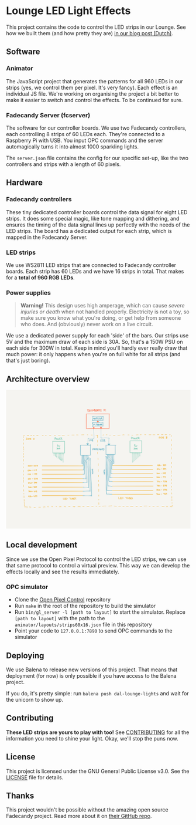 # Lounge LED Light Effects
This project contains the code to control the LED strips in our Lounge. See how we built them (and how pretty they are) [in our blog post (Dutch)](https://digitalartlab.nl/snippet/826/allemaal-lichtjes/).

## Software
### Animator
The JavaScript project that generates the patterns for all 960 LEDs in our strips (yes, we control them per pixel. It's very fancy). Each effect is an individual JS file. We're working on organising the project a bit better to make it easier to switch and control the effects. To be continued for sure.

### Fadecandy Server (fcserver)
The software for our controller boards. We use two Fadecandy controllers, each controlling 8 strips of 60 LEDs each. They're connected to a Raspberry Pi with USB. You input OPC commands and the server automagically turns it into almost 1000 sparkling lights.

The `server.json` file contains the config for our specific set-up, like the two controllers and strips with a length of 60 pixels.

## Hardware
### Fadecandy controllers
These tiny dedicated controller boards control the data signal for eight LED strips. It does some special magic, like tone mapping and dithering, and ensures the timing of the data signal lines up perfectly with the needs of the LED strips. The board has a dedicated output for each strip, which is mapped in the Fadecandy Server.

### LED strips
We use WS2811 LED strips that are connected to Fadecandy controller boards. Each strip has 60 LEDs and we have 16 strips in total. That makes for a **total of 960 RGB LEDs**.

### Power supplies
> **Warning!** This design uses high amperage, which can cause *severe injuries or death* when not handled properly. Electricity is not a toy, so make sure you know what you're doing, or get help from someone who does. And (obviously) never work on a live circuit.

We use a dedicated power supply for each 'side' of the bars. Our strips use 5V and the maximum draw of each side is 30A. So, that's a 150W PSU on each side for 300W in total. Keep in mind you'll hardly ever really draw that much power: it only happens when you're on full white for all strips (and that's just boring).

## Architecture overview
![Architecture sketch](docs/architecture-drawing.png)

## Local development
Since we use the Open Pixel Protocol to control the LED strips, we can use that same protocol to control a virtual preview. This way we can develop the effects locally and see the results immediately.

### OPC simulator
- Clone the [Open Pixel Control](https://github.com/zestyping/openpixelcontrol) repository
- Run `make` in the root of the repository to build the simulator
- Run `bin/gl_server -l [path to layout]` to start the simulator. Replace `[path to layout]` with the path to the `animator/layouts/strips60x16.json` file in this repository
- Point your code to `127.0.0.1:7890` to send OPC commands to the simulator

## Deploying
We use Balena to release new versions of this project. That means that deployment (for now) is only possible if you have access to the Balena project.

If you do, it's pretty simple: run `balena push dal-lounge-lights` and wait for the unicorn to show up.

## Contributing
**These LED strips are yours to play with too!** See [CONTRIBUTING](CONTRIBUTING.md) for all the information you need to shine your light. Okay, we'll stop the puns now.

## License
This project is licensed under the GNU General Public License v3.0. See the [LICENSE](LICENSE) file for details.

## Thanks
This project wouldn't be possible without the amazing open source Fadecandy project. Read more about it on [their GitHub repo](https://github.com/scanlime/fadecandy).
